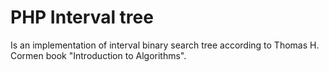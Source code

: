# PHP Interval tree
Is an implementation of interval binary search tree according to Thomas H. Cormen book "Introduction to Algorithms".